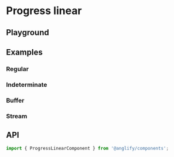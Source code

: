 # Progress linear

<app-references
issues="https://github.com/valentingavran/anglify/labels/component%3A%20Progress%20Linear"
material-design="https://material.io/components/progress-indicators#linear-progress-indicators"/>

## Playground

<app-progress-linear-playground></app-progress-linear-playground>

## Examples

### Regular

<app-code-example component="progress-linear" example="regular"></app-code-example>

### Indeterminate

<app-code-example component="progress-linear" example="indeterminate"></app-code-example>

### Buffer

<app-code-example component="progress-linear" example="buffer"></app-code-example>

### Stream

<app-code-example component="progress-linear" example="stream"></app-code-example>

## API

```typescript
import { ProgressLinearComponent } from '@anglify/components';
```

<app-inputs-table components="ProgressLinearComponent"></app-inputs-table>

<app-styling-table component="progress-linear"></app-styling-table>
